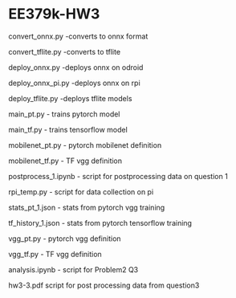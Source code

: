 # EE379k-HW3
convert_onnx.py -converts to onnx format

convert_tflite.py -converts to tflite

deploy_onnx.py -deploys onnx on odroid

deploy_onnx_pi.py -deploys onnx on rpi

deploy_tflite.py -deploys tflite models

main_pt.py - trains pytorch model

main_tf.py -  trains tensorflow model

mobilenet_pt.py - pytorch mobilenet definition

mobilenet_tf.py - TF vgg definition

postprocess_1.ipynb - script for postprocessing data on question 1

rpi_temp.py - script for data collection on pi

stats_pt_1.json - stats from pytorch vgg training

tf_history_1.json - stats from pytorch tensorflow training

vgg_pt.py  - pytorch vgg definition

vgg_tf.py - TF vgg definition

analysis.ipynb - script for Problem2 Q3

hw3-3.pdf script for post processing data from question3
